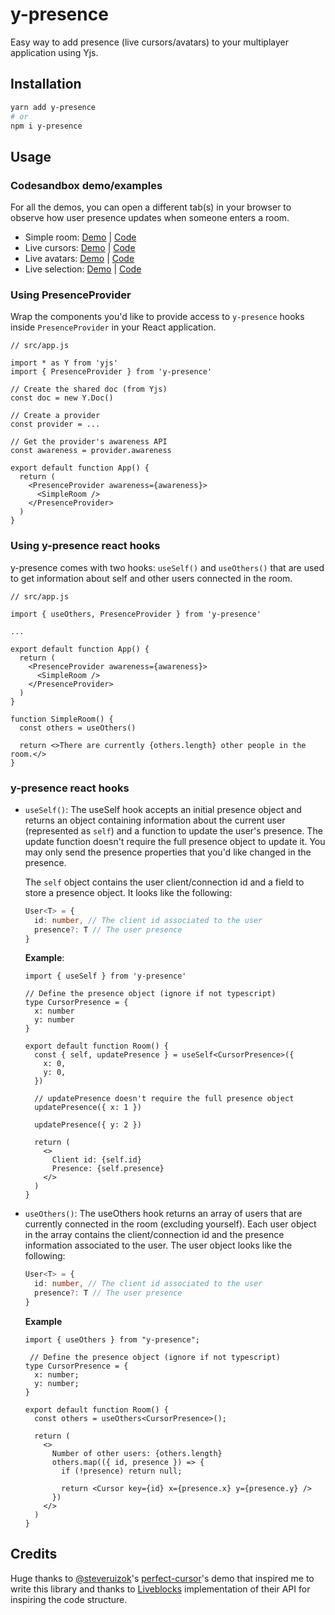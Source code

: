 # y-presence

Easy way to add presence (live cursors/avatars) to your multiplayer application using Yjs.

## Installation

```bash
yarn add y-presence
# or
npm i y-presence
```

## Usage

### Codesandbox demo/examples

For all the demos, you can open a different tab(s) in your browser to observe how user presence updates when someone enters a room.

- Simple room: [Demo](https://7ll3u.csb.app/) | [Code](https://codesandbox.io/s/y-presence-demo-simple-room-7ll3u)
- Live cursors: [Demo](https://bj2p2.csb.app/) | [Code](https://codesandbox.io/s/y-presence-demo-live-cursors-bj2p2)
- Live avatars: [Demo](https://65xpc.csb.app/) | [Code](https://codesandbox.io/s/y-presence-demo-live-avatars-65xpc)
- Live selection: [Demo](https://5gmzw.csb.app/) | [Code](https://codesandbox.io/s/y-presence-demo-live-selections-5gmzw)

### Using PresenceProvider

Wrap the components you'd like to provide access to `y-presence` hooks inside `PresenceProvider` in your React application.

```tsx
// src/app.js

import * as Y from 'yjs'
import { PresenceProvider } from 'y-presence'

// Create the shared doc (from Yjs)
const doc = new Y.Doc()

// Create a provider
const provider = ...

// Get the provider's awareness API
const awareness = provider.awareness

export default function App() {
  return (
    <PresenceProvider awareness={awareness}>
      <SimpleRoom />
    </PresenceProvider>
  )
}
```

### Using y-presence react hooks

y-presence comes with two hooks: `useSelf()` and `useOthers()` that are used to get information about self and other users connected in the room.

```tsx
// src/app.js

import { useOthers, PresenceProvider } from 'y-presence'

...

export default function App() {
  return (
    <PresenceProvider awareness={awareness}>
      <SimpleRoom />
    </PresenceProvider>
  )
}

function SimpleRoom() {
  const others = useOthers()

  return <>There are currently {others.length} other people in the room.</>
}
```

### y-presence react hooks

- `useSelf()`:
  The useSelf hook accepts an initial presence object and returns an object containing information
  about the current user (represented as `self`) and a function to update the user's presence. The update function doesn't require the full presence object to update it. You may only send the
  presence properties that you'd like changed in the presence.

  The `self` object contains the user client/connection id and a field to store a presence object.
  It looks like the following:

  ```ts
  User<T> = {
    id: number, // The client id associated to the user
    presence?: T // The user presence
  }
  ```

  **Example**:

  ```tsx
  import { useSelf } from 'y-presence'

  // Define the presence object (ignore if not typescript)
  type CursorPresence = {
    x: number
    y: number
  }

  export default function Room() {
    const { self, updatePresence } = useSelf<CursorPresence>({
      x: 0,
      y: 0,
    })

    // updatePresence doesn't require the full presence object
    updatePresence({ x: 1 })

    updatePresence({ y: 2 })

    return (
      <>
        Client id: {self.id}
        Presence: {self.presence}
      </>
    )
  }
  ```

- `useOthers()`:
  The useOthers hook returns an array of users that are currently connected in the room
  (excluding yourself). Each user object in the array contains the client/connection id
  and the presence information associated to the user. The user object looks like the
  following:

  ```ts
  User<T> = {
    id: number, // The client id associated to the user
    presence?: T // The user presence
  }
  ```

  **Example**

  ```tsx
  import { useOthers } from "y-presence";

   // Define the presence object (ignore if not typescript)
  type CursorPresence = {
    x: number;
    y: number;
  }

  export default function Room() {
    const others = useOthers<CursorPresence>();

    return (
      <>
        Number of other users: {others.length}
        others.map(({ id, presence }) => {
          if (!presence) return null;

          return <Cursor key={id} x={presence.x} y={presence.y} />
        })
      </>
    )
  }
  ```

## Credits

Huge thanks to [@steveruizok](https://github.com/steveruizok)'s [perfect-cursor](https://codesandbox.io/s/u85tu)'s demo that inspired me to write this library and thanks to [Liveblocks](https://liveblocks.io/) implementation of their API for inspiring the code structure.
